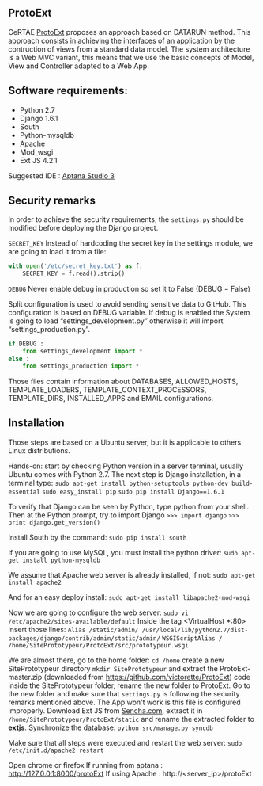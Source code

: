 ## ProtoExt
CeRTAE [ProtoExt](http://www.certae.org/index.php?id=88) proposes an approach based on DATARUN method. This approach consists in achieving the interfaces of an application by the contruction of views from a standard data model.
The system architecture is a Web MVC variant, this means that we use the basic concepts of Model, View and Controller adapted to a Web App.
## Software requirements:

* Python 2.7
* Django 1.6.1
* South
* Python-mysqldb
* Apache
* Mod_wsgi
* Ext JS 4.2.1

Suggested IDE : [Aptana Studio 3](http://aptana.com/)

## Security remarks
In order to achieve the security requirements, the `settings.py` should be modified before deploying the Django project.

`SECRET_KEY`
Instead of hardcoding the secret key in the settings module, we are going to load it from a file:
```python
with open('/etc/secret_key.txt') as f:
    SECRET_KEY = f.read().strip()
```

`DEBUG`
Never enable debug in production so set it to False (DEBUG = False)

Split configuration is used to avoid sending sensitive data to GitHub. This configuration is based on DEBUG variable. If debug is enabled the System is going to load “settings_development.py” otherwise it will import “settings_production.py”.
```python
if DEBUG :
    from settings_development import *
else :
    from settings_production import *
```
Those files contain information about DATABASES, ALLOWED_HOSTS, TEMPLATE_LOADERS, TEMPLATE_CONTEXT_PROCESSORS, TEMPLATE_DIRS, INSTALLED_APPS and EMAIL configurations.

## Installation
Those steps are based on a Ubuntu server, but it is applicable to others Linux distributions.

Hands-on: start by checking Python version in a server terminal, usually Ubuntu comes with Python 2.7. The next step is Django installation, in a terminal type:
`sudo apt-get install python-setuptools python-dev build-essential`
`sudo easy_install pip`
`sudo pip install Django==1.6.1`

To verify that Django can be seen by Python, type python from your shell. Then at the Python prompt, try to import Django
`>>> import django`
`>>> print django.get_version()`

Install South by the command:
`sudo pip install south`

If you are going to use MySQL, you must install the python driver:
`sudo apt-get install python-mysqldb`

We assume that Apache web server is already installed, if not:
`sudo apt-get install apache2`

And for an easy deploy install:
`sudo apt-get install libapache2-mod-wsgi`

Now we are going to configure the web server:
`sudo vi /etc/apache2/sites-available/default`
Inside the tag <VirtualHost *:80>
insert those lines:
	`Alias /static/admin/ /usr/local/lib/python2.7/dist-packages/django/contrib/admin/static/admin/`
	`WSGIScriptAlias / /home/SitePrototypeur/ProtoExt/src/prototypeur.wsgi`
	
We are almost there, go to the home folder:
`cd /home`
create a new SitePrototypeur directory
`mkdir SitePrototypeur`
and extract the ProtoExt-master.zip (downloaded from https://github.com/victorette/ProtoExt) code inside the SitePrototypeur folder, rename the new folder to ProtoExt.
Go to the new folder and make sure that `settings.py` is following the security remarks mentioned above. The App won't work is this file is configured improperly.
Download Ext JS from [Sencha.com](http://www.sencha.com/products/extjs/download/), extract it in `/home/SitePrototypeur/ProtoExt/static` and rename the extracted folder to **extjs**.
Synchronize the database: 
`python src/manage.py syncdb`

Make sure that all steps were executed and restart the web server:
`sudo /etc/init.d/apache2 restart`

Open chrome or firefox 
If running from aptana : http://127.0.0.1:8000/protoExt
If using Apache : http://<server_ip>/protoExt
